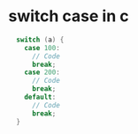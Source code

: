 # switch case in c
```c
  switch (a) {
    case 100:
      // Code
      break;
    case 200:
      // Code
      break;
    default:
      // Code
      break;
  } 
```
